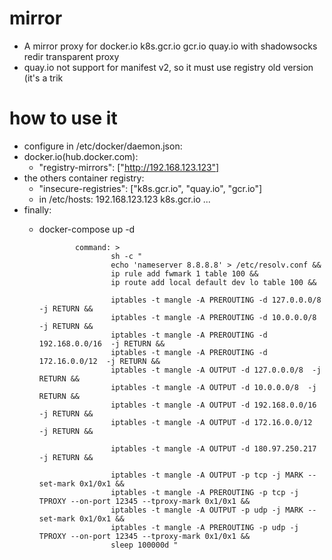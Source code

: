 # mirror
* A mirror proxy for docker.io k8s.gcr.io gcr.io quay.io with shadowsocks redir transparent proxy
* quay.io not support for manifest v2, so it must use registry old version (it's a trik

# how to use it
* configure in /etc/docker/daemon.json:
* docker.io(hub.docker.com):
  * "registry-mirrors": ["http://192.168.123.123"]
* the others container registry:
  * "insecure-registries": ["k8s.gcr.io", "quay.io", "gcr.io"]
  * in /etc/hosts: 192.168.123.123 k8s.gcr.io ...
* finally:
  * docker-compose up -d


                command: >
                        sh -c "
                        echo 'nameserver 8.8.8.8' > /etc/resolv.conf &&
                        ip rule add fwmark 1 table 100 &&
                        ip route add local default dev lo table 100 &&

                        iptables -t mangle -A PREROUTING -d 127.0.0.0/8  -j RETURN &&
                        iptables -t mangle -A PREROUTING -d 10.0.0.0/8  -j RETURN &&
                        iptables -t mangle -A PREROUTING -d 192.168.0.0/16  -j RETURN &&
                        iptables -t mangle -A PREROUTING -d 172.16.0.0/12  -j RETURN &&
                        iptables -t mangle -A OUTPUT -d 127.0.0.0/8  -j RETURN &&
                        iptables -t mangle -A OUTPUT -d 10.0.0.0/8  -j RETURN &&
                        iptables -t mangle -A OUTPUT -d 192.168.0.0/16  -j RETURN &&
                        iptables -t mangle -A OUTPUT -d 172.16.0.0/12  -j RETURN &&

                        iptables -t mangle -A OUTPUT -d 180.97.250.217 -j RETURN &&

                        iptables -t mangle -A OUTPUT -p tcp -j MARK --set-mark 0x1/0x1 &&
                        iptables -t mangle -A PREROUTING -p tcp -j TPROXY --on-port 12345 --tproxy-mark 0x1/0x1 &&
                        iptables -t mangle -A OUTPUT -p udp -j MARK --set-mark 0x1/0x1 &&
                        iptables -t mangle -A PREROUTING -p udp -j TPROXY --on-port 12345 --tproxy-mark 0x1/0x1 &&
                        sleep 100000d "
